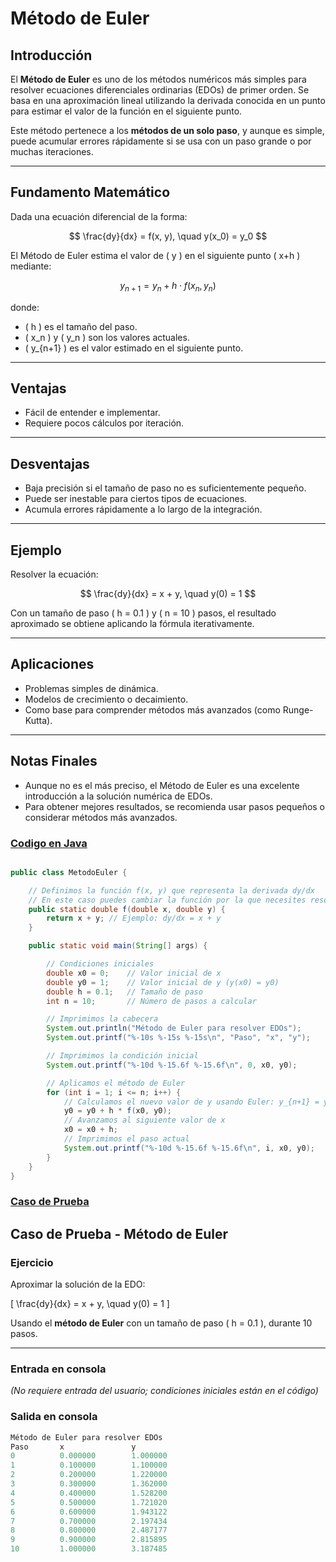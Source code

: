 # Método de Euler

## Introducción

El **Método de Euler** es uno de los métodos numéricos más simples para resolver ecuaciones diferenciales ordinarias (EDOs) de primer orden. Se basa en una aproximación lineal utilizando la derivada conocida en un punto para estimar el valor de la función en el siguiente punto.

Este método pertenece a los **métodos de un solo paso**, y aunque es simple, puede acumular errores rápidamente si se usa con un paso grande o por muchas iteraciones.

---

## Fundamento Matemático

Dada una ecuación diferencial de la forma:

$$
\frac{dy}{dx} = f(x, y), \quad y(x_0) = y_0
$$

El Método de Euler estima el valor de \( y \) en el siguiente punto \( x+h \) mediante:

$$
y_{n+1} = y_n + h \cdot f(x_n, y_n)
$$

donde:
- \( h \) es el tamaño del paso.
- \( x_n \) y \( y_n \) son los valores actuales.
- \( y_{n+1} \) es el valor estimado en el siguiente punto.

---

## Ventajas

- Fácil de entender e implementar.
- Requiere pocos cálculos por iteración.

---

## Desventajas

- Baja precisión si el tamaño de paso no es suficientemente pequeño.
- Puede ser inestable para ciertos tipos de ecuaciones.
- Acumula errores rápidamente a lo largo de la integración.

---

## Ejemplo

Resolver la ecuación:

$$
\frac{dy}{dx} = x + y, \quad y(0) = 1
$$

Con un tamaño de paso \( h = 0.1 \) y \( n = 10 \) pasos, el resultado aproximado se obtiene aplicando la fórmula iterativamente.

---

## Aplicaciones

- Problemas simples de dinámica.
- Modelos de crecimiento o decaimiento.
- Como base para comprender métodos más avanzados (como Runge-Kutta).

---

## Notas Finales

- Aunque no es el más preciso, el Método de Euler es una excelente introducción a la solución numérica de EDOs.
- Para obtener mejores resultados, se recomienda usar pasos pequeños o considerar métodos más avanzados.

### [Codigo en Java](.java)

```java

public class MetodoEuler {

    // Definimos la función f(x, y) que representa la derivada dy/dx
    // En este caso puedes cambiar la función por la que necesites resolver
    public static double f(double x, double y) {
        return x + y; // Ejemplo: dy/dx = x + y
    }

    public static void main(String[] args) {

        // Condiciones iniciales
        double x0 = 0;    // Valor inicial de x
        double y0 = 1;    // Valor inicial de y (y(x0) = y0)
        double h = 0.1;   // Tamaño de paso
        int n = 10;       // Número de pasos a calcular

        // Imprimimos la cabecera
        System.out.println("Método de Euler para resolver EDOs");
        System.out.printf("%-10s %-15s %-15s\n", "Paso", "x", "y");

        // Imprimimos la condición inicial
        System.out.printf("%-10d %-15.6f %-15.6f\n", 0, x0, y0);

        // Aplicamos el método de Euler
        for (int i = 1; i <= n; i++) {
            // Calculamos el nuevo valor de y usando Euler: y_{n+1} = y_n + h*f(x_n, y_n)
            y0 = y0 + h * f(x0, y0);
            // Avanzamos al siguiente valor de x
            x0 = x0 + h;
            // Imprimimos el paso actual
            System.out.printf("%-10d %-15.6f %-15.6f\n", i, x0, y0);
        }
    }
}

```

### [Caso de Prueba](Casos_de_Prueba) 

## Caso de Prueba - Método de Euler

### **Ejercicio**
Aproximar la solución de la EDO:

\[
\frac{dy}{dx} = x + y, \quad y(0) = 1
\]

Usando el **método de Euler** con un tamaño de paso \( h = 0.1 \), durante 10 pasos.

---

### **Entrada en consola**
*(No requiere entrada del usuario; condiciones iniciales están en el código)*

### **Salida en consola**
```java
Método de Euler para resolver EDOs
Paso       x               y              
0          0.000000        1.000000       
1          0.100000        1.100000       
2          0.200000        1.220000       
3          0.300000        1.362000       
4          0.400000        1.528200       
5          0.500000        1.721020       
6          0.600000        1.943122       
7          0.700000        2.197434       
8          0.800000        2.487177       
9          0.900000        2.815895       
10         1.000000        3.187485

```